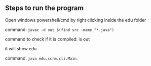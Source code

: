## Steps to run the program
Open windows powershell/cmd by right clicking inside the edu folder

command: `javac -d out $(find src -name "*.java")`

command to check if it is compiled: ls out

it will show edu

command: `java edu.ccrm.cli.Main`.
